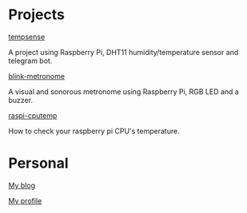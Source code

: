 # Projects

[tempsense](https://github.com/vorthkor/tempsense)

A project using Raspberry Pi, DHT11 humidity/temperature sensor and telegram bot.

[blink-metronome](https://github.com/vorthkor/blink-metronome)

A visual and sonorous metronome using Raspberry Pi, RGB LED and a buzzer.

[raspi-cputemp](https://github.com/vorthkor/raspi-cputemp)

How to check your raspberry pi CPU's temperature.

# Personal

[My blog](https://vorthkor.github.io/victao-blog/)

[My profile](https://github.com/vorthkor)
